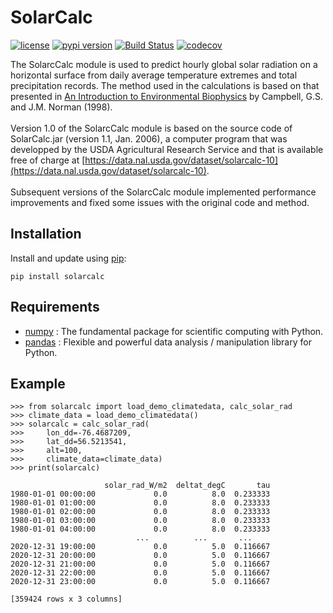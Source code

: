 # SolarCalc
[![license](https://img.shields.io/pypi/l/appconfigs.svg)](./LICENSE)
[![pypi version](https://img.shields.io/pypi/v/solarcalc.svg)](https://pypi.org/project/solarcalc/)
[![Build Status](https://dev.azure.com/jean-sebastiengosselin/solarcalc/_apis/build/status/cgq-qgc.solarcalc?branchName=main)](https://dev.azure.com/jean-sebastiengosselin/solarcalc/_build/latest?definitionId=5&branchName=main)
[![codecov](https://codecov.io/gh/cgq-qgc/solarcalc/branch/main/graph/badge.svg?token=phjHo2WhLX)](https://codecov.io/gh/cgq-qgc/solarcalc)

The SolarcCalc module is used to predict hourly global solar
radiation on a horizontal surface from daily average temperature
extremes and total precipitation records.
The method used in the calculations is based on that presented in
[An Introduction to Environmental Biophysics](https://link.springer.com/book/10.1007/978-1-4612-1626-1)
by Campbell, G.S. and J.M. Norman (1998).
<br><br>
Version 1.0 of the SolarcCalc module is based on the source code of
SolarCalc.jar (version 1.1, Jan. 2006), a computer program  that was
developped by the USDA Agricultural Research Service and that is
available free of charge at [https://data.nal.usda.gov/dataset/solarcalc-10](https://data.nal.usda.gov/dataset/solarcalc-10).
<br><br>
Subsequent versions of the SolarcCalc module implemented performance
improvements and fixed some issues with the original code and method.


## Installation

Install and update using [pip](https://pip.pypa.io/en/stable/getting-started/):

```commandlines
pip install solarcalc
```

## Requirements

- [numpy](https://github.com/numpy/numpy) :  The fundamental package for scientific computing with Python.
- [pandas](https://github.com/pandas-dev/pandas) : Flexible and powerful data analysis / manipulation library for Python.

## Example

```
>>> from solarcalc import load_demo_climatedata, calc_solar_rad
>>> climate_data = load_demo_climatedata()
>>> solarcalc = calc_solar_rad(
>>>     lon_dd=-76.4687209,
>>>     lat_dd=56.5213541,
>>>     alt=100,
>>>     climate_data=climate_data)
>>> print(solarcalc)

                     solar_rad_W/m2  deltat_degC       tau
1980-01-01 00:00:00             0.0          8.0  0.233333
1980-01-01 01:00:00             0.0          8.0  0.233333
1980-01-01 02:00:00             0.0          8.0  0.233333
1980-01-01 03:00:00             0.0          8.0  0.233333
1980-01-01 04:00:00             0.0          8.0  0.233333
                            ...          ...       ...
2020-12-31 19:00:00             0.0          5.0  0.116667
2020-12-31 20:00:00             0.0          5.0  0.116667
2020-12-31 21:00:00             0.0          5.0  0.116667
2020-12-31 22:00:00             0.0          5.0  0.116667
2020-12-31 23:00:00             0.0          5.0  0.116667

[359424 rows x 3 columns]

```
